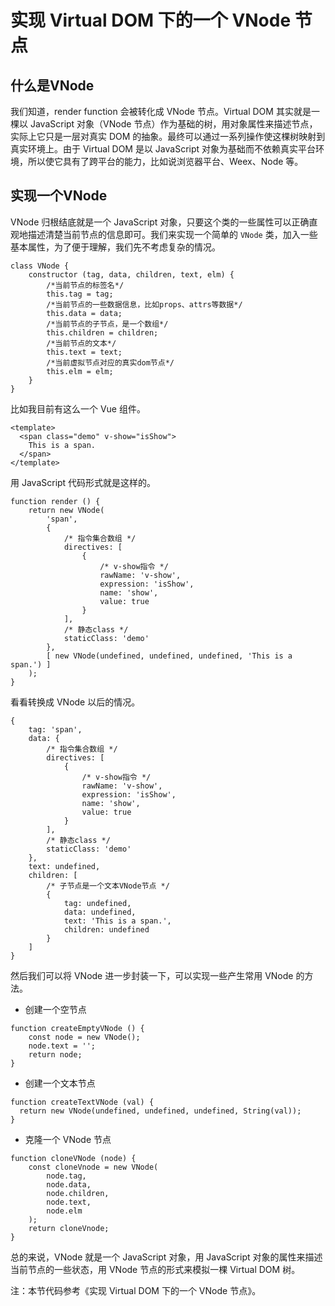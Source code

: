 # 实现 Virtual DOM 下的一个 VNode 节点

## 什么是VNode

我们知道，render function 会被转化成 VNode 节点。Virtual DOM 其实就是一棵以 JavaScript 对象（VNode 节点）作为基础的树，用对象属性来描述节点，实际上它只是一层对真实 DOM 的抽象。最终可以通过一系列操作使这棵树映射到真实环境上。由于 Virtual DOM 是以 JavaScript 对象为基础而不依赖真实平台环境，所以使它具有了跨平台的能力，比如说浏览器平台、Weex、Node 等。

## 实现一个VNode

VNode 归根结底就是一个 JavaScript 对象，只要这个类的一些属性可以正确直观地描述清楚当前节点的信息即可。我们来实现一个简单的 `VNode` 类，加入一些基本属性，为了便于理解，我们先不考虑复杂的情况。

```
class VNode {
    constructor (tag, data, children, text, elm) {
        /*当前节点的标签名*/
        this.tag = tag;
        /*当前节点的一些数据信息，比如props、attrs等数据*/
        this.data = data;
        /*当前节点的子节点，是一个数组*/
        this.children = children;
        /*当前节点的文本*/
        this.text = text;
        /*当前虚拟节点对应的真实dom节点*/
        this.elm = elm;
    }
}

```

比如我目前有这么一个 Vue 组件。

```
<template>
  <span class="demo" v-show="isShow">
    This is a span.
  </span>
</template>

```

用 JavaScript 代码形式就是这样的。

```
function render () {
    return new VNode(
        'span',
        {
            /* 指令集合数组 */
            directives: [
                {
                    /* v-show指令 */
                    rawName: 'v-show',
                    expression: 'isShow',
                    name: 'show',
                    value: true
                }
            ],
            /* 静态class */
            staticClass: 'demo'
        },
        [ new VNode(undefined, undefined, undefined, 'This is a span.') ]
    );
}

```

看看转换成 VNode 以后的情况。

```
{
    tag: 'span',
    data: {
        /* 指令集合数组 */
        directives: [
            {
                /* v-show指令 */
                rawName: 'v-show',
                expression: 'isShow',
                name: 'show',
                value: true
            }
        ],
        /* 静态class */
        staticClass: 'demo'
    },
    text: undefined,
    children: [
        /* 子节点是一个文本VNode节点 */
        {
            tag: undefined,
            data: undefined,
            text: 'This is a span.',
            children: undefined
        }
    ]
}

```

然后我们可以将 VNode 进一步封装一下，可以实现一些产生常用 VNode 的方法。

-   创建一个空节点

```
function createEmptyVNode () {
    const node = new VNode();
    node.text = '';
    return node;
}

```

-   创建一个文本节点

```
function createTextVNode (val) {
  return new VNode(undefined, undefined, undefined, String(val));
}

```

-   克隆一个 VNode 节点

```
function cloneVNode (node) {
    const cloneVnode = new VNode(
        node.tag,
        node.data,
        node.children,
        node.text,
        node.elm
    );
    return cloneVnode;
}

```

总的来说，VNode 就是一个 JavaScript 对象，用 JavaScript 对象的属性来描述当前节点的一些状态，用 VNode 节点的形式来模拟一棵 Virtual DOM 树。

注：本节代码参考《实现 Virtual DOM 下的一个 VNode 节点》。